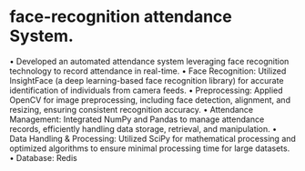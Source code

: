 # face-recognition attendance System.

•	Developed an automated attendance system leveraging face recognition technology to record attendance in real-time.
•	Face Recognition: Utilized InsightFace (a deep learning-based face recognition library) for accurate identification of individuals from camera feeds.
•	Preprocessing: Applied OpenCV for image preprocessing, including face detection, alignment, and resizing, ensuring consistent recognition accuracy.
•	Attendance Management: Integrated NumPy and Pandas to manage attendance records, efficiently handling data storage, retrieval, and manipulation.
•	Data Handling & Processing: Utilized SciPy for mathematical processing and optimized algorithms to ensure minimal processing time for large datasets.
•	Database: Redis
